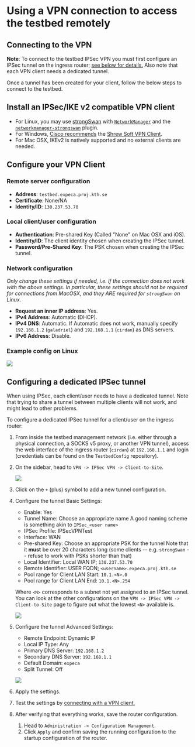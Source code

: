 # Using a VPN connection to access the testbed remotely

## Connecting to the VPN

**Note**: To connect to the testbed IPSec VPN you must first configure an IPSec tunnel on the ingress router; [see below for details.](#configuring-a-dedicated-ipsec-tunnel)
Also note that each VPN client needs a dedicated tunnel.

Once a tunnel has been created for your client, follow the below steps to connect to the testbed.

## Install an IPSec/IKE v2 compatible VPN client

- For Linux, you may use [strongSwan](https://www.strongswan.org/) with [`NetworkManager`](https://wiki.archlinux.org/title/NetworkManager) and the [`networkmanager-strongswan`](https://wiki.strongswan.org/projects/strongswan/wiki/NetworkManager) plugin.
- For Windows, [Cisco recommends](https://www.cisco.com/c/en/us/support/docs/smb/routers/cisco-rv-series-small-business-routers/Configuring_Shrew_Soft_VPN_Client_with_the_RV160_and_RV260.html) the [Shrew Soft VPN Client](https://www.shrew.net/download/vpn).
- For Mac OSX, IKEv2 is natively supported and no external clients are needed.

## Configure your VPN Client

### Remote server configuration

- **Address**: `testbed.expeca.proj.kth.se`
- **Certificate**: None/NA
- **Identity/ID**: `130.237.53.70`

### Local client/user configuration

- **Authentication**: Pre-shared Key (Called "None" on Mac OSX and iOS).
- **Identity/ID**: The client identity chosen when creating the IPSec tunnel.
- **Password/Pre-Shared Key**: The PSK chosen when creating the IPSec tunnel.

### Network configuration

*Only change these settings if needed, i.e. if the connection does not work with the above settings.*
*In particular, these settings should not be required for connections from MacOSX, and they ARE required for `strongSwan` on Linux.*

- **Request an inner IP address**: Yes.
- **IPv4 Address**: Automatic (DHCP).
- **IPv4 DNS**: Automatic. If Automatic does not work, manually specify `192.168.1.2` (`galadriel`) and `192.168.1.1` (`cirdan`) as DNS servers.
- **IPv6 Address**: Disable.

### Example config on Linux

![](assets/vpn/client.png)

## Configuring a dedicated IPSec tunnel

When using IPSec, each client/user needs to have a dedicated tunnel.
Note that trying to share a tunnel between multiple clients will not work, and might lead to other problems.

To configure a dedicated IPSec tunnel for a client/user on the ingress router:

1. From inside the testbed management network (i.e. either through a physical connection, a SOCKS v5 proxy, or another VPN tunnel), access the web interface of the ingress router (`cirdan`) at `192.168.1.1` and login (credentials can be found on the `TestbedConfig` repository).
2. On the sidebar, head to `VPN -> IPSec VPN -> Client-to-Site`.

    ![](assets/vpn/clientosite.png)

3. Click on the `+` (plus) symbol to add a new tunnel configuration.
4. Configure the tunnel Basic Settings:

     - Enable: Yes
     - Tunnel Name: Choose an appropriate name
       A good naming scheme is something akin to `IPSec_<user name>`
     - IPSec Profile: IPSecVPNTest
     - Interface: WAN
     - Pre-shared Key: Choose an appropriate PSK for the tunnel
       Note that it **must** be over 20 characters long (some clients -- e.g. `strongSwan` -- refuse to work with PSKs shorter than that)
     - Local Identifier: Local WAN IP; `130.237.53.70`
     - Remote Identifier: USER FQDN; `<username>.expeca.proj.kth.se`
     - Pool range for Client LAN Start: `10.1.<N>.0`
     - Pool range for Client LAN End: `10.1.<N>.254`

      Where `<N>` corresponds to a subnet not yet assigned to an IPSec tunnel.
      You can look at the other configurations on the `VPN -> IPSec VPN -> Client-to-Site` page to figure out what the lowest `<N>` available is.

      ![](assets/vpn/edittunnel.png)

5. Configure the tunnel Advanced Settings:

     - Remote Endpoint: Dynamic IP
     - Local IP Type: Any
     - Primary DNS Server: `192.168.1.2`
     - Secondary DNS Server: `192.168.1.1`
     - Default Domain: `expeca`
     - Split Tunnel: Off

      ![](assets/vpn/edittunnel_adv.png)

6. Apply the settings.
7. Test the settings by [connecting with a VPN client.](#connecting-to-the-vpn)
8. After verifying that everything works, save the router configuration.

      1. Head to `Administration -> Configuration Management`.
      2. Click `Apply` and confirm saving the running configuration to the startup configuration of the router.